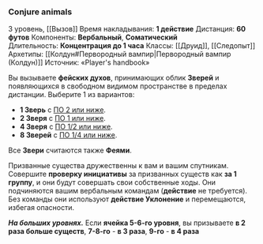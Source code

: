 ### Conjure animals
3 уровень, [[Вызов]]
Время накладывания: **1 действие**
Дистанция: **60 футов**
Компоненты: **Вербальный**, **Соматический**
Длительность: **Концентрация до 1 часа**
Классы: [[Друид]], [[Следопыт]]
Архетипы: [[Колдун#Первородный вампир|Первородный вампир (Колдун)]]
Источник: «Player's handbook»

Вы вызываете **фейских духов**, принимающих облик **Зверей** и появляющихся в свободном видимом пространстве в пределах дистанции. Выберите 1 из вариантов:
- **1 Зверь** с [ПО 2 или ниже](https://dnd.su/bestiary/?search=&type=22&danger=10%7C11%7C12%7C13%7C14%7C15).
- **2 Зверя** с [ПО 1 или ниже](https://dnd.su/bestiary/?search=&type=22&danger=10%7C11%7C12%7C13%7C14).
- **4 Зверя** с [ПО 1/2 или ниже](https://dnd.su/bestiary/?search=&type=22&danger=10%7C11%7C12%7C13).
- **8 Зверей** с [ПО 1/4 или ниже](https://dnd.su/bestiary/?search=&type=22&danger=10%7C11%7C12).

Все **Звери** считаются также **Феями**.

Призванные существа дружественны к вам и вашим спутникам. Совершите **проверку инициативы** за призванных существ как **за 1 группу**, и они будут совершать свои собственные ходы. Они подчиняются вашим вербальным командам (**действие** не требуется). Без команды они используют **действие Уклонение** и перемещаются, избегая опасности.

**_На больших уровнях._** Если **ячейка 5-6-го уровня**, вы призываете **в 2 раза больше существ**, **7-8-го** - **в 3 раза**, **9-го** - **в 4 раза**